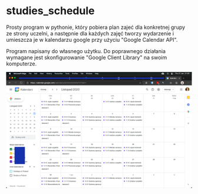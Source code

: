# studies_schedule

Prosty program w pythonie, który pobiera plan zajeć dla konkretnej grupy ze strony uczelni, 
a następnie dla każdych zajęć tworzy wydarzenie i umieszcza je w kalendarzu google przy użyciu "Google Calendar API".

Program napisany do własnego użytku. Do poprawnego działania wymagane jest skonfigurowanie "Google Client Library" na swoim komputerze.


![Przykładowy rezultat](/calendar.png)
